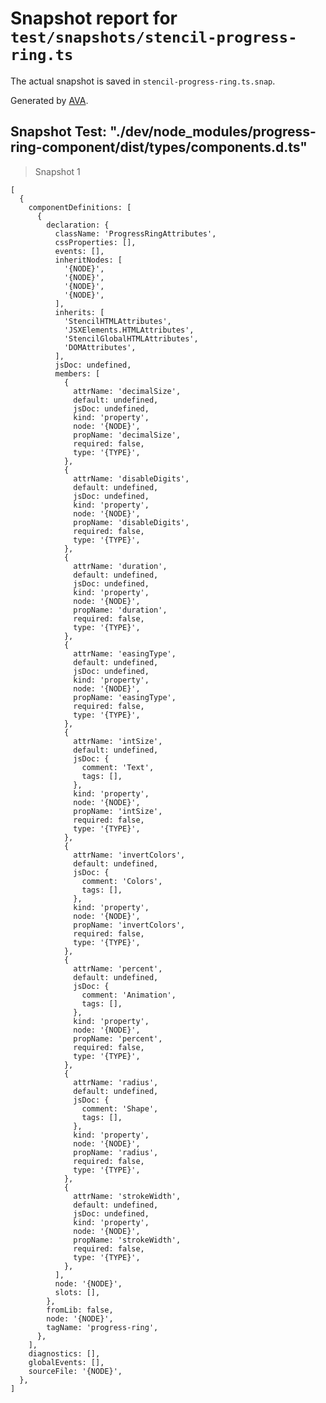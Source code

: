 # Snapshot report for `test/snapshots/stencil-progress-ring.ts`

The actual snapshot is saved in `stencil-progress-ring.ts.snap`.

Generated by [AVA](https://ava.li).

## Snapshot Test: "./dev/node_modules/progress-ring-component/dist/types/components.d.ts"

> Snapshot 1

    [
      {
        componentDefinitions: [
          {
            declaration: {
              className: 'ProgressRingAttributes',
              cssProperties: [],
              events: [],
              inheritNodes: [
                '{NODE}',
                '{NODE}',
                '{NODE}',
                '{NODE}',
              ],
              inherits: [
                'StencilHTMLAttributes',
                'JSXElements.HTMLAttributes',
                'StencilGlobalHTMLAttributes',
                'DOMAttributes',
              ],
              jsDoc: undefined,
              members: [
                {
                  attrName: 'decimalSize',
                  default: undefined,
                  jsDoc: undefined,
                  kind: 'property',
                  node: '{NODE}',
                  propName: 'decimalSize',
                  required: false,
                  type: '{TYPE}',
                },
                {
                  attrName: 'disableDigits',
                  default: undefined,
                  jsDoc: undefined,
                  kind: 'property',
                  node: '{NODE}',
                  propName: 'disableDigits',
                  required: false,
                  type: '{TYPE}',
                },
                {
                  attrName: 'duration',
                  default: undefined,
                  jsDoc: undefined,
                  kind: 'property',
                  node: '{NODE}',
                  propName: 'duration',
                  required: false,
                  type: '{TYPE}',
                },
                {
                  attrName: 'easingType',
                  default: undefined,
                  jsDoc: undefined,
                  kind: 'property',
                  node: '{NODE}',
                  propName: 'easingType',
                  required: false,
                  type: '{TYPE}',
                },
                {
                  attrName: 'intSize',
                  default: undefined,
                  jsDoc: {
                    comment: 'Text',
                    tags: [],
                  },
                  kind: 'property',
                  node: '{NODE}',
                  propName: 'intSize',
                  required: false,
                  type: '{TYPE}',
                },
                {
                  attrName: 'invertColors',
                  default: undefined,
                  jsDoc: {
                    comment: 'Colors',
                    tags: [],
                  },
                  kind: 'property',
                  node: '{NODE}',
                  propName: 'invertColors',
                  required: false,
                  type: '{TYPE}',
                },
                {
                  attrName: 'percent',
                  default: undefined,
                  jsDoc: {
                    comment: 'Animation',
                    tags: [],
                  },
                  kind: 'property',
                  node: '{NODE}',
                  propName: 'percent',
                  required: false,
                  type: '{TYPE}',
                },
                {
                  attrName: 'radius',
                  default: undefined,
                  jsDoc: {
                    comment: 'Shape',
                    tags: [],
                  },
                  kind: 'property',
                  node: '{NODE}',
                  propName: 'radius',
                  required: false,
                  type: '{TYPE}',
                },
                {
                  attrName: 'strokeWidth',
                  default: undefined,
                  jsDoc: undefined,
                  kind: 'property',
                  node: '{NODE}',
                  propName: 'strokeWidth',
                  required: false,
                  type: '{TYPE}',
                },
              ],
              node: '{NODE}',
              slots: [],
            },
            fromLib: false,
            node: '{NODE}',
            tagName: 'progress-ring',
          },
        ],
        diagnostics: [],
        globalEvents: [],
        sourceFile: '{NODE}',
      },
    ]

